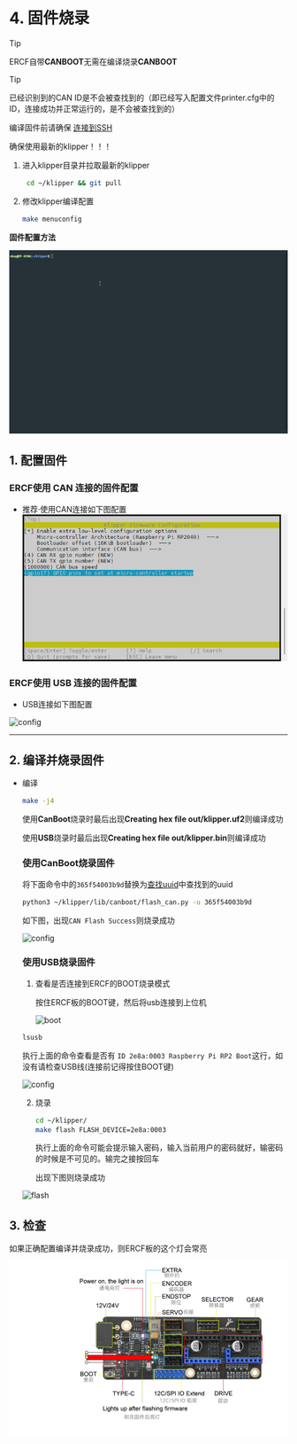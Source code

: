 # 4. 固件烧录

> [!TIP]
> ERCF自带**CANBOOT**无需在编译烧录**CANBOOT**

> [!TIP]
> 已经识别到的CAN ID是不会被查找到的（即已经写入配置文件printer.cfg中的ID，连接成功并正常运行的，是不会被查找到的）

编译固件前请确保 [连接到SSH](/board/fly_pi/FLY_π_description5 "点击即可跳转")

确保使用最新的klipper！！！

1. 进入klipper目录并拉取最新的klipper
   
   ```bash
    cd ~/klipper && git pull
   ```
   
2. 修改klipper编译配置

    ```bash
    make menuconfig
    ```

**固件配置方法**

![MAKE](../../images/adv/make.gif)

## 1. 配置固件

<!-- tabs:start -->

### **ERCF使用 CAN 连接的固件配置**

* 推荐·使用CAN连接如下图配置
  ![config](../../images/boards/fly_ercf/config-can.png ":no-zooom")

### **ERCF使用 USB 连接的固件配置**

* USB连接如下图配置

![config](../../images/boards/fly_ercf/config-usb.png ":no-zooom")

  

<!-- tabs:end -->





----



## 2. 编译并烧录固件

* 编译

  ```bash
  make -j4
  ```

   使用**CanBoot**烧录时最后出现**Creating hex file out/klipper.uf2**则编译成功

   使用**USB**烧录时最后出现**Creating hex file out/klipper.bin**则编译成功
  
  
  
  <!-- tabs:start -->
  
  ### **使用CanBoot烧录固件**
  
  将下面命令中的``365f54003b9d``替换为[查找uuid](#_2-查找uuid "点击即可跳转")中查找到的uuid
  
  ```bash
  python3 ~/klipper/lib/canboot/flash_can.py -u 365f54003b9d
  ```
  
  如下图，出现``CAN Flash Success``则烧录成功
  
  ![config](../../images/boards/fly_sht_v2/flash.png ":no-zooom")
  
  ### **使用USB烧录固件**
  
  1. 查看是否连接到ERCF的BOOT烧录模式
  
     按住ERCF板的BOOT键，然后将usb连接到上位机
  
     ![boot](../../images/boards/fly_ercf/boot.png)
  
  ```bash
  lsusb
  ```
  
  执行上面的命令查看是否有 ``ID 2e8a:0003 Raspberry Pi RP2 Boot``这行，如没有请检查USB线(连接前记得按住BOOT键)
  
  ![config](../../images/boards/fly_sb2040/lsusb.png ":no-zooom")
  
  2. 烧录
  
     ```bash
     cd ~/klipper/
     make flash FLASH_DEVICE=2e8a:0003
     ```
  
     执行上面的命令可能会提示输入密码，输入当前用户的密码就好，输密码的时候是不可见的。输完之接按回车
  
     出现下图则烧录成功
  
  ![flash](../../images/boards/fly_sb2040/flash.png ":no-zooom")

<!-- tabs:end -->



## 3. 检查

如果正确配置编译并烧录成功，则ERCF板的这个灯会常亮

![led](../../images/boards/fly_ercf/led.png)

<!-- tabs:end -->
